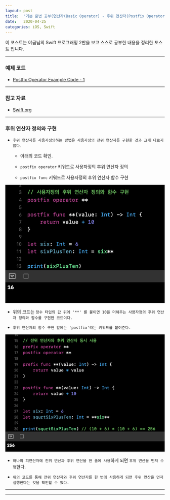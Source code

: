 ```yaml
---
layout: post
title:  "기본 문법 공부(연산자(Basic Operator) - 후위 연산자(Postfix Operator) 정의와 구현)"
date:   2020-04-25
categories: iOS, Swift
---
```


이 포스트는 야곰님의 Swift 프로그래밍 2판을 보고 스스로 공부한 내용을 정리한 포스트 입니다.

- - -

### 예제 코드

- [Postfix Operator Example Code - 1](https://github.com/VincentGeranium/Swift-Study/tree/master/2020-04-25-PostfixOperatorExampleCode-1.playground)

- - -

### 참고 자료

- [Swift.org](https://docs.swift.org/swift-book/LanguageGuide/AdvancedOperators.html)

- - -

### 후위 연산자 정의와 구현

- `후위 연산자를 사용자정의하는 방법은 사용자정의 전위 연산자를 구현한 것과 크게 다르지 않다.`

    - 아래의 코드 확인.
    
    - `postfix operator` 키워드로 사용자정의 후위 연산자 정의
    
    - `postfix func` 키워드로 사용자정의 후위 연산자 함수 구현

<img width="1058" alt="basicOperatorImage-5" src="https://github.com/VincentGeranium/VincentGeranium.github.io/blob/master/assets/img/basicOperatorImage-5.png?raw=true">

- 위의 코드는 `정수 타입의 값 뒤에 '**' 를 붙이면 10을 더해주는 사용자정의 후위 연산자 정의와 함수를 구현한 코드이다.`

- `후위 연산자의 함수 구현 앞에는 'postfix'라는 키워드를 붙여준다.`

<img width="1058" alt="basicOperatorImage-6" src="https://github.com/VincentGeranium/VincentGeranium.github.io/blob/master/assets/img/basicOperatorImage-6.png?raw=true">

- `하나의 피연산자에 전위 연산과 후위 연산을 한 줄에 사용`하게 되면 `후위 연산을 먼저 수행`한다.

- `위의 코드를 통해 전위 연산자와 후위 연산자를 한 번에 사용하게 되면 후위 연산을 먼저 실행한다는 것을 확인할 수 있다.`

- - -
- - -